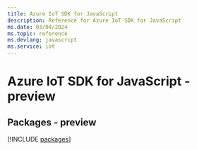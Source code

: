 ```yaml
---
title: Azure IoT SDK for JavaScript
description: Reference for Azure IoT SDK for JavaScript
ms.date: 03/04/2024
ms.topic: reference
ms.devlang: javascript
ms.service: iot
---
```

# Azure IoT SDK for JavaScript - preview
## Packages - preview
[!INCLUDE [packages](iot-index.md)]